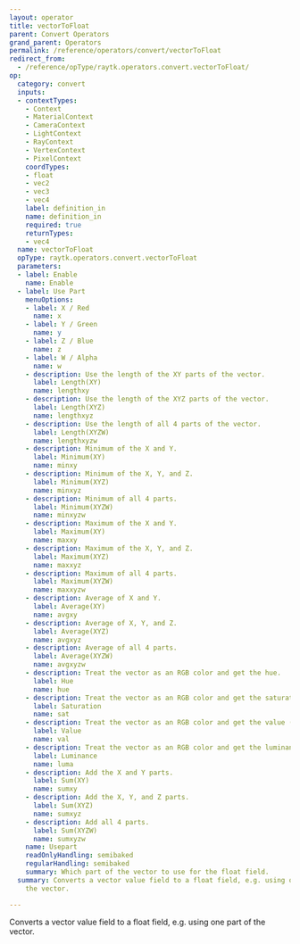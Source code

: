 ```yaml
---
layout: operator
title: vectorToFloat
parent: Convert Operators
grand_parent: Operators
permalink: /reference/operators/convert/vectorToFloat
redirect_from:
  - /reference/opType/raytk.operators.convert.vectorToFloat/
op:
  category: convert
  inputs:
  - contextTypes:
    - Context
    - MaterialContext
    - CameraContext
    - LightContext
    - RayContext
    - VertexContext
    - PixelContext
    coordTypes:
    - float
    - vec2
    - vec3
    - vec4
    label: definition_in
    name: definition_in
    required: true
    returnTypes:
    - vec4
  name: vectorToFloat
  opType: raytk.operators.convert.vectorToFloat
  parameters:
  - label: Enable
    name: Enable
  - label: Use Part
    menuOptions:
    - label: X / Red
      name: x
    - label: Y / Green
      name: y
    - label: Z / Blue
      name: z
    - label: W / Alpha
      name: w
    - description: Use the length of the XY parts of the vector.
      label: Length(XY)
      name: lengthxy
    - description: Use the length of the XYZ parts of the vector.
      label: Length(XYZ)
      name: lengthxyz
    - description: Use the length of all 4 parts of the vector.
      label: Length(XYZW)
      name: lengthxyzw
    - description: Minimum of the X and Y.
      label: Minimum(XY)
      name: minxy
    - description: Minimum of the X, Y, and Z.
      label: Minimum(XYZ)
      name: minxyz
    - description: Minimum of all 4 parts.
      label: Minimum(XYZW)
      name: minxyzw
    - description: Maximum of the X and Y.
      label: Maximum(XY)
      name: maxxy
    - description: Maximum of the X, Y, and Z.
      label: Maximum(XYZ)
      name: maxxyz
    - description: Maximum of all 4 parts.
      label: Maximum(XYZW)
      name: maxxyzw
    - description: Average of X and Y.
      label: Average(XY)
      name: avgxy
    - description: Average of X, Y, and Z.
      label: Average(XYZ)
      name: avgxyz
    - description: Average of all 4 parts.
      label: Average(XYZW)
      name: avgxyzw
    - description: Treat the vector as an RGB color and get the hue.
      label: Hue
      name: hue
    - description: Treat the vector as an RGB color and get the saturation.
      label: Saturation
      name: sat
    - description: Treat the vector as an RGB color and get the value (as in HSV).
      label: Value
      name: val
    - description: Treat the vector as an RGB color and get the luminance.
      label: Luminance
      name: luma
    - description: Add the X and Y parts.
      label: Sum(XY)
      name: sumxy
    - description: Add the X, Y, and Z parts.
      label: Sum(XYZ)
      name: sumxyz
    - description: Add all 4 parts.
      label: Sum(XYZW)
      name: sumxyzw
    name: Usepart
    readOnlyHandling: semibaked
    regularHandling: semibaked
    summary: Which part of the vector to use for the float field.
  summary: Converts a vector value field to a float field, e.g. using one part of
    the vector.

---
```



Converts a vector value field to a float field, e.g. using one part of the vector.